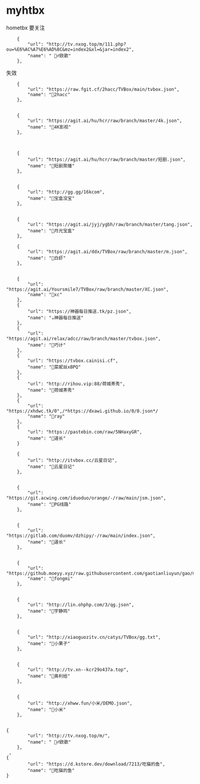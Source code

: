 # myhtbx
hometbx
要关注

        {
            "url": "http://tv.nxog.top/m/111.php?ou=%E6%AC%A7%E6%AD%8C&mz=index2&xl=&jar=index2",
            "name": " 🦹‍♂️欧歌"
        },

        

失效

        {
            "url": "https://raw.fgit.cf/2hacc/TVBox/main/tvbox.json",
            "name": "🌈2hacc"
        },

        
        {
            "url": "https://agit.ai/hu/hcr/raw/branch/master/4k.json",
            "name": "🌈4K影视"
        },

        

        {
            "url": "https://agit.ai/hu/hcr/raw/branch/master/短剧.json",
            "name": "🏡短剧聚播"
        },

        
        {
            "url": "http://gg.gg/16kcom",
            "name": "🐠宝盒没宝"
        },

        
        {
            "url": "https://agit.ai/jyj/ygbh/raw/branch/master/tang.json",
            "name": "🌷月光宝盒"
        },
        
        {
            "url": "https://agit.ai/ddx/TVBox/raw/branch/master/m.json",
            "name": "🐯白虾"
        },

        
        {
            "url": "https://agit.ai/Yoursmile7/TVBox/raw/branch/master/XC.json",
            "name": "🌺xc"
        },
        {
            "url": "https://神器每日推送.tk/pz.json",
            "name": "☕神器每日推送"
        },
        {
            "url": "https://agit.ai/relax/adcc/raw/branch/master/tvbox.json",
            "name": "🐋巧计"
        },
        {
            "url": "https://tvbox.cainisi.cf",
            "name": "🐧菜妮丝xBPQ"
        }, 
        {
            "url": "http://rihou.vip:88/荷城茶秀",
            "name": "🥦荷城茶秀"
        },
        {
            "url": "https://xhdwc.tk/0",/*https://dxawi.github.io/0/0.json*/
            "name": "🐏ray"
        },
        {
            "url": "https://pastebin.com/raw/5NHaxyGR",
            "name": "🐠道长"
        }

        {
            "url": "http://itvbox.cc/云星日记",
            "name": "🐹云星日记"
        },         

        
      	{
            "url": "https://git.acwing.com/iduoduo/orange/-/raw/main/jsm.json",
            "name": "🚀PG线路"
        },  

        
      	{
            "url": "https://gitlab.com/duomv/dzhipy/-/raw/main/index.json",
            "name": "🐠道长"
        },

        
        {
            "url": "https://github.moeyy.xyz/raw.githubusercontent.com/gaotianliuyun/gao/master/0827.json",
            "name": "🐝fongmi"
        },

        
        {
            "url": "http://lin.ohphp.com/3/qg.json",
            "name": "🙍宇静鸣"
        },

        
        {
            "url": "http://xiaoguozitv.cn/catys/TVBox/gg.txt",
            "name": "🥝小果子"
        },

        
        {
            "url": "http://tv.xn--kcr29o437a.top",
            "name": "🚽奥利给"
        },

        
        {
            "url": "http://xhww.fun/小米/DEMO.json",
            "name": "🧇小米"
        },

        
	{
        	"url": "http://tv.nxog.top/m/",
        	"name": " 🦹‍♂️欧歌"
    	},
     ,
	{
        	"url": "https://d.kstore.dev/download/7213/吃猫的鱼",
        	"name": "🐠吃猫的鱼"
    }
